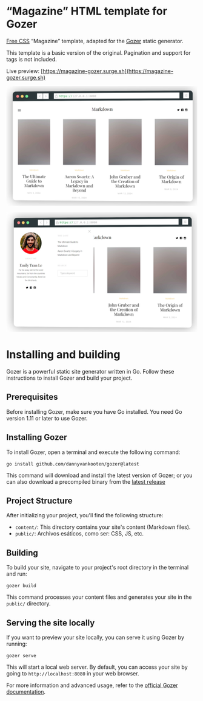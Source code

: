 # “Magazine” HTML template for Gozer
[Free CSS](https://www.free-css.com/free-css-templates/page215/magazine) “Magazine” template, adapted for the [Gozer](https://github.com/dannyvankooten/gozer) static generator.

This template is a basic version of the original. Pagination and support for tags is not included.

Live preview: [https://magazine-gozer.surge.sh](https://magazine-gozer.surge.sh)

![Template screenshot](https://raw.githubusercontent.com/htejera/magazine-gozer/main/screenshot1.webp)

![Template screenshot menu](https://raw.githubusercontent.com/htejera/magazine-gozer/main/screenshot2.webp)

# Installing and building

Gozer is a powerful static site generator written in Go. Follow these instructions to install Gozer and build your project.

## Prerequisites

Before installing Gozer, make sure you have Go installed. You need Go version 1.11 or later to use Gozer.

## Installing Gozer

To install Gozer, open a terminal and execute the following command:

```
go install github.com/dannyvankooten/gozer@latest
```

This command will download and install the latest version of Gozer; or you can also download a precompiled binary from the [latest release](https://github.com/dannyvankooten/gozer/releases)

## Project Structure

After initializing your project, you'll find the following structure:

- `content/`: This directory contains your site's content (Markdown files).
- `public/`: Archivos esáticos, como ser: CSS, JS, etc.

## Building

To build your site, navigate to your project's root directory in the terminal and run:

```
gozer build
```

This command processes your content files and generates your site in the `public/` directory.

## Serving the site locally

If you want to preview your site locally, you can serve it using Gozer by running:

```
gozer serve
```

This will start a local web server. By default, you can access your site by going to `http://localhost:8080` in your web browser.

For more information and advanced usage, refer to the [official Gozer documentation](https://github.com/dannyvankooten/gozer).

